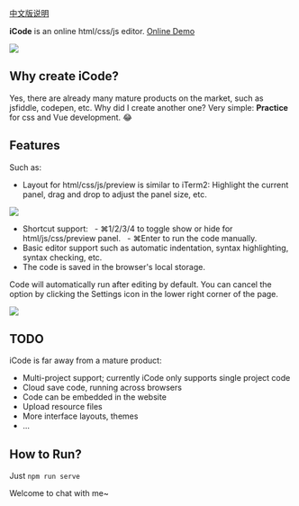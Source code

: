 [中文版说明](README_cn.md)

**iCode** is an online html/css/js editor. [Online Demo](https://icode.toolinbox.net/editor/)

![](https://ws4.sinaimg.cn/large/006tKfTcgy1g0hy7hckl1j30rs0kkagf.jpg)

## Why create iCode?

Yes, there are already many mature products on the market, such as jsfiddle, codepen, etc. Why did I create another one? Very simple: **Practice** for css and Vue development. 😂

## Features

Such as:

- Layout for html/css/js/preview is similar to iTerm2: Highlight the current panel, drag and drop to adjust the panel size, etc.

![](https://ws2.sinaimg.cn/large/006tKfTcgy1g0hy81qembj30p00gyjuc.jpg)

- Shortcut support:
  - ⌘1/2/3/4 to toggle show or hide for html/js/css/preview panel.
  - ⌘Enter to run the code manually.
- Basic editor support such as automatic indentation, syntax highlighting, syntax checking, etc.
- The code is saved in the browser's local storage.

Code will automatically run after editing by default. You can cancel the option by clicking the Settings icon in the lower right corner of the page.

![](https://ws2.sinaimg.cn/large/006tKfTcgy1g0hy7vhke1j30b40biq57.jpg)

## TODO

iCode is far away from a mature product:

- Multi-project support; currently iCode only supports single project code
- Cloud save code, running across browsers
- Code can be embedded in the website
- Upload resource files
- More interface layouts, themes
- ...

## How to Run?

Just `npm run serve`

Welcome to chat with me~